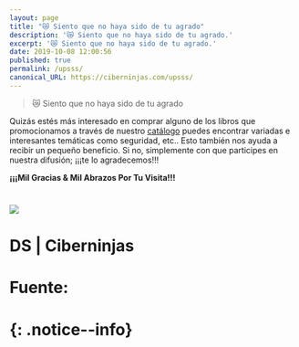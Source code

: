 ```yaml
---
layout: page
title: "😿 Siento que no haya sido de tu agrado"
description: '😿 Siento que no haya sido de tu agrado.'
excerpt: '😿 Siento que no haya sido de tu agrado.'
date: 2019-10-08 12:00:56
published: true
permalink: /upsss/
canonical_URL: https://ciberninjas.com/upsss/
---
```

> 😿 Siento que no haya sido de tu agrado

Quizás estés más interesado en comprar alguno de los libros que promocionamos a través de nuestro [catálogo](/catalogo/) puedes encontrar variadas e interesantes temáticas como seguridad, etc..  Esto también nos ayuda a recibir un pequeño beneficio. Si no, simplemente con que participes en nuestra difusión; ¡¡¡te lo agradecemos!!!

**¡¡¡Mil Gracias & Mil Abrazos Por Tu Visita!!!**

# <figure>
#     <a href="/assets/img/Fx636.jpg" class="image-popup"><img src="/assets/img/F.jpg"></a>
#     <figcaption>DS | Ciberninjas</figcaption>
# </figure>

# **Fuente**: [](URL "")
# {: .notice--info}